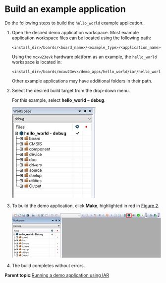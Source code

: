 # Build an example application

Do the following steps to build the `hello_world` example application..

1.  Open the desired demo application workspace. Most example application workspace files can be located using the following path:

    ```
    <install_dir>/boards/<board_name>/<example_type>/<application_name>/iar
    ```

    Using the `mcxw23evk` hardware platform as an example, the `hello_world` workspace is located in:

    ```
    <install_dir>/boards/mcxw23evk/demo_apps/hello_world/iar/hello_world.eww
    ```

    Other example applications may have additional folders in their path.

2.  Select the desired build target from the drop-down menu.

    For this example, select **hello\_world** – **debug**.

    ![](../images/iar_demo_build_target_selection.jpg "Demo build target selection")

3.  To build the demo application, click **Make**, highlighted in red in [Figure 2](build_an_example_application.md#FIG_BUILDDEMO).

    ![](../images/iar_build_the_demo_application.jpg "Build the demo application")

4.  The build completes without errors.

**Parent topic:**[Running a demo application using IAR](../topics/running_a_demo_application_using_iar.md)

